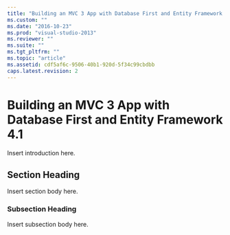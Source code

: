 ```yaml
---
title: "Building an MVC 3 App with Database First and Entity Framework 4.11 | Microsoft Docs"
ms.custom: ""
ms.date: "2016-10-23"
ms.prod: "visual-studio-2013"
ms.reviewer: ""
ms.suite: ""
ms.tgt_pltfrm: ""
ms.topic: "article"
ms.assetid: cdf5af6c-9506-40b1-920d-5f34c99cbdbb
caps.latest.revision: 2
---
```

# Building an MVC 3 App with Database First and Entity Framework 4.1
Insert introduction here.  
  
## Section Heading  
 Insert section body here.  
  
### Subsection Heading  
 Insert subsection body here.